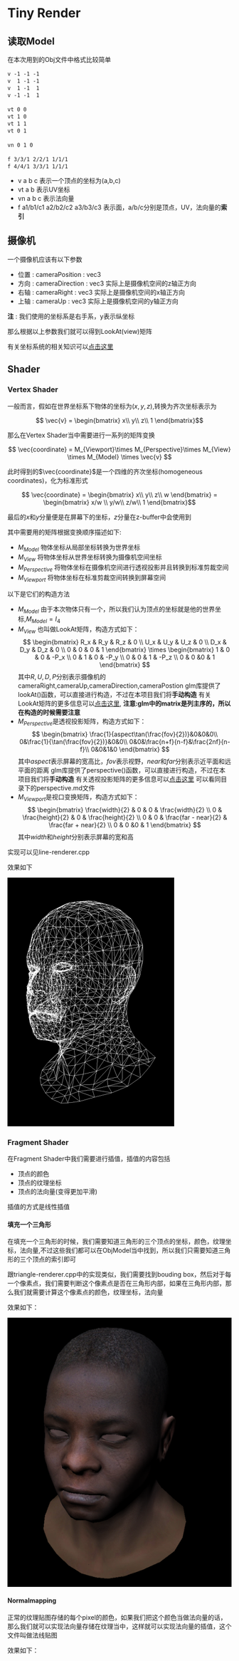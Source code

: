 # Tiny Render

## 读取Model

在本次用到的Obj文件中格式比较简单

```obj
v -1 -1 -1
v  1 -1 -1
v  1 -1  1
v -1 -1  1

vt 0 0
vt 1 0
vt 1 1
vt 0 1

vn 0 1 0

f 3/3/1 2/2/1 1/1/1
f 4/4/1 3/3/1 1/1/1

```

- v a b c 表示一个顶点的坐标为(a,b,c)
- vt a b 表示UV坐标
- vn a b c 表示法向量
- f a1/b1/c1 a2/b2/c2 a3/b3/c3 表示面，a/b/c分别是顶点，UV，法向量的**索引**

## 摄像机

一个摄像机应该有以下参数

- 位置 : cameraPosition : vec3
- 方向 : cameraDirection : vec3
实际上是摄像机空间的z轴正方向
- 右轴 : cameraRight : vec3
实际上是摄像机空间的x轴正方向
- 上轴 : cameraUp : vec3
实际上是摄像机空间的y轴正方向

**注** : 我们使用的坐标系是右手系，y表示纵坐标

那么根据以上参数我们就可以得到LookAt(view)矩阵

有关坐标系统的相关知识可以[点击这里](https://learnopengl-cn.github.io/01%20Getting%20started/08%20Coordinate%20Systems/#_5)

## Shader

### Vertex Shader

一般而言，假如在世界坐标系下物体的坐标为$(x,y,z)$,转换为齐次坐标表示为

$$
\vec{v} = \begin{bmatrix}
 x\\
 y\\
 z\\
 1
\end{bmatrix}$$

那么在Vertex Shader当中需要进行一系列的矩阵变换

$$
\vec{coordinate} = M_{Viewport}\times M_{Perspective}\times M_{View} \times M_{Model} \times \vec{v}
$$

此时得到的$\vec{coordinate}$是一个四维的齐次坐标(homogeneous coordinates)，化为标准形式

$$
\vec{coordinate} = \begin{bmatrix}
 x\\
 y\\
 z\\
 w
\end{bmatrix} = \begin{bmatrix}
 x/w \\
 y/w\\
 z/w\\
 1
\end{bmatrix}$$

最后的$x$和$y$分量便是在屏幕下的坐标，$z$分量在z-buffer中会使用到

其中需要用的矩阵根据变换顺序描述如下:

- $M_{Model}$ 物体坐标从局部坐标转换为世界坐标
- $M_{View}$ 将物体坐标从世界坐标转换为摄像机空间坐标
- $M_{Perspective}$ 将物体坐标在摄像机空间进行透视投影并且转换到标准剪裁空间
- $M_{Viewport}$ 将物体坐标在标准剪裁空间转换到屏幕空间

以下是它们的构造方法

- $M_{Model}$ 由于本次物体只有一个，所以我们认为顶点的坐标就是他的世界坐标,$M_{Model} = I_4$
- $M_{View}$ 也叫做LookAt矩阵，构造方式如下：
$$
\begin{bmatrix}
  R_x & R_y & R_z & 0 \\
  U_x & U_y & U_z & 0 \\
  D_x & D_y & D_z & 0 \\
  0 & 0 & 0 & 1
\end{bmatrix}
\times
\begin{bmatrix}
  1 & 0 & 0 & -P_x \\
  0 & 1 & 0 & -P_y \\
  0 & 0 & 1 & -P_z \\
  0 & 0  &0 & 1
\end{bmatrix}
$$
其中$R,U,D,P$分别表示摄像机的cameraRight,cameraUp,cameraDirection,cameraPostion
glm库提供了lookAt()函数，可以直接进行构造，不过在本项目我们将**手动构造**
有关LookAt矩阵的更多信息可以[点击这里](https://learnopengl-cn.github.io/01%20Getting%20started/09%20Camera/),
**注意:glm中的matrix是列主序的，所以在构造的时候需要注意**
- $M_{Perspective}$是透视投影矩阵，构造方式如下：
$$
\begin{bmatrix}
\frac{1}{aspect\tan(\frac{fov}{2})}&0&0&0\\
0&\frac{1}{\tan(\frac{fov}{2})}&0&0\\
0&0&\frac{n+f}{n-f}&\frac{2nf}{n-f}\\
0&0&1&0
\end{bmatrix}
$$
其中$aspect$表示屏幕的宽高比，$fov$表示视野，$near$和$far$分别表示近平面和远平面的距离
glm库提供了perspective()函数，可以直接进行构造，不过在本项目我们将**手动构造**
有关透视投影矩阵的更多信息可以[点击这里](https://learnopengl-cn.github.io/01%20Getting%20started/08%20Coordinate%20Systems/)
可以看同目录下的perspective.md文件
- $M_{Viewport}$是视口变换矩阵，构造方式如下：
$$
\begin{bmatrix}
  \frac{width}{2} & 0 & 0 & \frac{width}{2} \\
  0 & \frac{height}{2} & 0 & \frac{height}{2} \\
  0 & 0 & \frac{far - near}{2} & \frac{far + near}{2} \\
  0 & 0  &0 & 1
\end{bmatrix}
$$
其中$width$和$height$分别表示屏幕的宽和高

实现可以见line-renderer.cpp

效果如下

![](img/2023-07-17-15-27-51.png)

### Fragment Shader

在Fragment Shader中我们需要进行插值，插值的内容包括

- 顶点的颜色
- 顶点的纹理坐标
- 顶点的法向量(变得更加平滑)

插值的方式是线性插值

#### 填充一个三角形

在填充一个三角形的时候，我们需要知道三角形的三个顶点的坐标，颜色，纹理坐标，法向量,不过这些我们都可以在ObjModel当中找到，所以我们只需要知道三角形的三个顶点的索引即可

跟triangle-renderer.cpp中的实现类似，我们需要找到bouding box，然后对于每一个像素点，我们需要判断这个像素点是否在三角形内部，如果在三角形内部，那么我们就需要计算这个像素点的颜色，纹理坐标，法向量

效果如下：

![](img/2023-07-21-14-42-05.png)

#### Normalmapping

正常的纹理贴图存储的每个pixel的颜色，如果我们把这个颜色当做法向量的话，那么我们就可以实现法向量存储在纹理当中，这样就可以实现法向量的插值，这个文件叫做法线贴图 

效果如下：